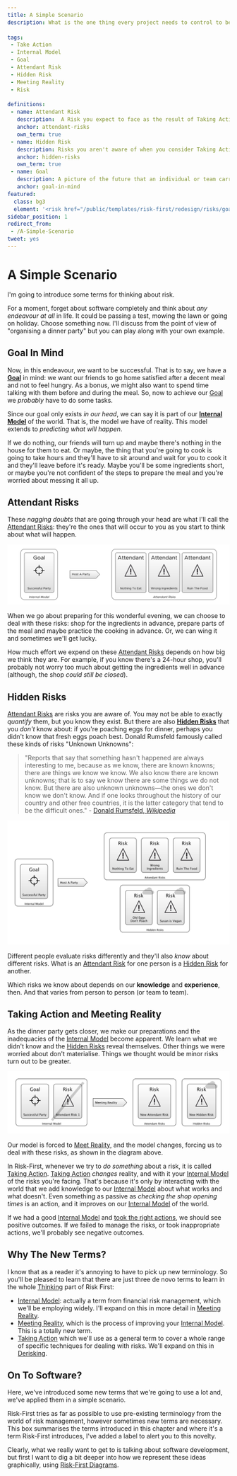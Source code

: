 ```yaml
---
title: A Simple Scenario
description: What is the one thing every project needs to control to be successful?

tags: 
 - Take Action
 - Internal Model
 - Goal
 - Attendant Risk
 - Hidden Risk
 - Meeting Reality
 - Risk
 
definitions:
 - name: Attendant Risk
   description:  A Risk you expect to face as the result of Taking Action.
   anchor: attendant-risks
   own_term: true
 - name: Hidden Risk
   description: Risks you aren't aware of when you consider Taking Action. i.e. an unknown unknown.
   anchor: hidden-risks
   own_term: true
 - name: Goal
   description: A picture of the future that an individual or team carries within their Internal Model; An imagined destination on the Risk Landscape. A specific Upside Risk we'd like to nurture and realize.
   anchor: goal-in-mind
featured: 
  class: bg3
  element: '<risk href="/public/templates/risk-first/redesign/risks/goal_v2.svg"><code>Goal</code><title>A Simple Scenario</title></risk>'
sidebar_position: 1
redirect_from: 
 - /A-Simple-Scenario
tweet: yes
---
```


# A Simple Scenario

I'm going to introduce some terms for thinking about risk.

For a moment, forget about software completely and think about _any endeavour at all_ in life.  It could be passing a test, mowing the lawn or going on holiday.  Choose something now.   I'll discuss from the point of view of "organising a dinner party" but you can play along with your own example.  

## Goal In Mind

Now, in this endeavour, we want to be successful.  That is to say, we have a **[Goal](/thinking/Glossary.md#goal)** in mind:  we want our friends to go home satisfied after a decent meal and not to feel hungry.   As a bonus, we might also want to spend time talking with them before and during the meal.  So, now to achieve our [Goal](/thinking/Glossary.md#goal) we *probably* have to do some tasks.  

Since our goal only exists _in our head_, we can say it is part of our **[Internal Model](/thinking/Glossary.md#internal-model)** of the world.  That is, the model we have of reality.  This model extends to _predicting what will happen_.

If we do nothing, our friends will turn up and maybe there's nothing in the house for them to eat.   Or maybe, the thing that you're going to cook is going to take hours and they'll have to sit around and wait for you to cook it and they'll leave before it's ready.  Maybe you'll be some ingredients short, or maybe you're not confident of the steps to prepare the meal and you're worried about messing it all up.  

## Attendant Risks

These _nagging doubts_ that are going through your head are what I'll call the [Attendant Risks](/thinking/Glossary.md#attendant-risk):  they're the ones that will occur to you as you start to think about what will happen. 

![Goal, with the risks you know about](/img/generated/introduction/goal_in_mind.png)

When we go about preparing for this wonderful evening, we can choose to deal with these risks:  shop for the ingredients in advance, prepare parts of the meal and maybe practice the cooking in advance.  Or, we can wing it and sometimes we'll get lucky.

How much effort we expend on these [Attendant Risks](/thinking/Glossary.md#attendant-risk) depends on how big we think they are.  For example, if you know there's a 24-hour shop, you'll probably not worry too much about getting the ingredients well in advance (although, the shop _could still be closed_).

## Hidden Risks

[Attendant Risks](/thinking/Glossary.md#attendant-risk) are risks you are aware of.  You may not be able to exactly _quantify_ them, but you know they exist.  But there are also **[Hidden Risks](/thinking/Glossary.md#attendant-risk)** that you _don't_ know about: if you're poaching eggs for dinner, perhaps you didn't know that fresh eggs poach best.  Donald Rumsfeld famously called these kinds of risks "Unknown Unknowns":

> "Reports that say that something hasn't happened are always interesting to me, because as we know, there are known knowns; there are things we know we know. We also know there are known unknowns; that is to say we know there are some things we do not know. But there are also unknown unknowns—the ones we don't know we don't know. And if one looks throughout the history of our country and other free countries, it is the latter category that tend to be the difficult ones." - [Donald Rumsfeld, _Wikipedia_](https://en.wikipedia.org/wiki/There_are_known_knowns)

![Goal, the risks you know about and the ones you don't](/img/generated/introduction/hidden_risks.png)

Different people evaluate risks differently and they'll also _know_ about different risks.  What is an [Attendant Risk](/thinking/Glossary.md#attendant-risk) for one person is a [Hidden Risk](/thinking/Glossary.md#attendant-risk) for another.     

Which risks we know about depends on our **knowledge** and **experience**, then. <!-- tweet-end --> And that varies from person to person (or team to team).  

## Taking Action and Meeting Reality

As the dinner party gets closer, we make our preparations and the inadequacies of the [Internal Model](/thinking/Glossary.md#internal-model) become apparent.  We learn what we didn't know and the [Hidden Risks](/thinking/Glossary.md#hidden-risk) reveal themselves.  Other things we were worried about don't materialise.  Things we thought would be minor risks turn out to be greater.   

![How Taking Action affects Reality, and also changes your Internal Model](/img/generated/introduction/model_vs_reality.png)

Our model is forced to [Meet Reality](/tags/Meeting-Reality), and the model changes,  forcing us to deal with these risks, as shown in the diagram above.  

In Risk-First, whenever we try to _do something_ about a risk, it is called [Taking Action](/thinking/Glossary.md#taking-action).  [Taking Action](/thinking/Glossary.md#taking-action) _changes_ reality, and with it your [Internal Model](/thinking/Glossary.md#internal-model) of the risks you're facing.  That's because it's only by interacting with the world that we add knowledge to our [Internal Model](/thinking/Glossary.md#internal-model) about what works and what doesn't.  Even something as passive as _checking the shop opening times_ is an action, and it improves on our [Internal Model](/thinking/Glossary.md#internal-model) of the world.

If we had a good [Internal Model](/thinking/Glossary.md#internal-model) and [took the right actions](/thinking/Glossary.md#taking-action), we should see positive outcomes.  If we failed to manage the risks, or took inappropriate actions, we'll probably see negative outcomes.

## Why The New Terms?

I know that as a reader it's annoying to have to pick up new terminology.  So you'll be pleased to learn that there are just three de novo terms to learn in the whole [Thinking](Start.md) part of Risk First: 

 - [Internal Model](Glossary.md#internal-model): actually a term from financial risk management, which we'll be employing widely.  I'll expand on this in more detail in [Meeting Reality](Meeting-Reality.md).
 - [Meeting Reality](Glossary.md#meet-reality), which is the process of improving your [Internal Model](Glossary.md#internal-model).  This is a totally new term.
 - [Taking Action](Glossary.md#take-action) which we'll use as a general term to cover a whole range of specific techniques for dealing with risks.  We'll expand on this in [Derisking](De-Risking.md).

## On To Software?

Here, we've introduced some new terms that we're going to use a lot and, we've applied them in a simple scenario.

<BoxOut title="New Terms" link="/thinking/Glossary" linkText="View Glossary">
Risk-First tries as far as possible to use pre-existing terminology from the world of risk management, however sometimes new terms are necessary.  This box summarises the terms introduced in this chapter and  where it's a term Risk-First introduces, I've added a label to alert you to this novelty.  
<TermList details={frontMatter} /> 
</BoxOut>

Clearly, what we really want to get to is talking about software development, but first I want to dig a bit deeper into how we represent these ideas graphically, using [Risk-First Diagrams](Risk-First-Diagrams.md).
